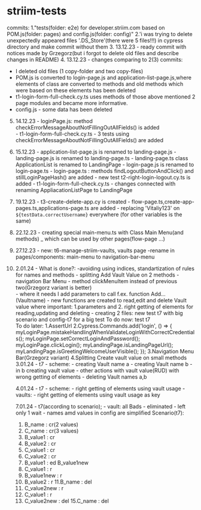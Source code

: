 # striim-tests
commits:
1."tests(folder: e2e) for developer.striim.com based on POM.js(folder: pages) and config.js(folder: config)"
2.'i was trying to delete unexpectedly appeared files '.DS_Store'(there were 5 files!!!) in cypress directory and make commit without them
3. 13.12.23 - ready commit with notices made by Grzegorz(but i forgot to delete old files and describe changes in README)
4. 13.12.23 - changes comparing to 2(3) commits:
  - I deleted old files (1 copy-folder and two copy-files)
  - POM.js is converted to login-page.js and
    application-list-page.js,where elements of class are converted to methods and  old methods which were based on these elements has been deleted
  - t1-login-form-full-check.cy.ts uses methods of those above mentioned 2 page modules and became more informative.
  - config.js - some data has been deleted
 
5. 14.12.23 - loginPage.js:  method      checkErrorMessageAboutNotFillingOutAllFields() is added  
            - t1-login-form-full-check.cy.ts - 3 tests using  checkErrorMessageAboutNotFillingOutAllFields() are added

6. 15.12.23 - application-list-page.js is renamed to landing-page.js
            - landing-page.js is renamed to landing-page.ts
            - landing-page.ts class ApplicationList is renamed to LandingPage
            - login-page.js is renamed to login-page.ts
            - login-page.ts : methods findLogoutButtonAndClick() and
              stillLoginPageHash() are added
            - new test t2-right-login-logout.cy.ts is added
            - t1-login-form-full-check.cy.ts  - changes connected with renaming
              AppliacationListPage to LandingPage
7. 19.12.23 - t3-create-delete-app.cy is created
            - flow-page.ts,create-app-pages.ts,applications-page.ts are added
            - replacing 'Vitaliy123' on `${testData.correctUsername}` everywhere
              (for other  variables is the same)

8. 22.12.23 - creating special main-menu.ts with Class Main Menu(and methods) _             which can be used by other pages(flow-page ...) 
9. 27.12.23 - new: t6-manage-striim-vaults, vaults page
            -rename in pages/components:     main-menu to   navigation-bar-menu  
10. 2.01.24 - What is done?:
            -avoiding using indices,          standartization of rules for names  and methods
            - splitting Add Vault Value on 2 methods
            - navigation Bar Menu - method clickMenuItem instead of previous two(Grzegorz variant is better)   
            - where it needs I add parameters to call f.ex. function  Add...(Vaultname)
            - new functions are created to read,edit and delete Vault value where important:
            1.parameters and 2. right getting of elements for reading,updating and deleting
            - creating 2 files: new test t7 with big scenario and config-t7 for a big test 
To do now: test t7            
To do later: 1.AssertUrl 
             2.Cypress.Commands.add('login', () => {
  myLoginPage.mistakeHandlingWhenValidateLoginWithCorrectCredentials();
  myLoginPage.setCorrectLoginAndPassword();
  myLoginPage.clickLogin();
  myLandingPage.isLandingPageUrl();
  myLandingPage.isGreetingWelcomeUserVisible();
}); 
      3.Navigation Menu Bar(Grzegorz variant) 
      4.Splitting Create vault value  on small methods         
    3.01.24 - t7 - scheme: - creating Vault name a
                           - creating Vault name b
                           - in b creating vault value 
                           - other actions with vault value(RUD) with wrong getting of elements
                           - deleting Vault names a,b

    4.01.24 - t7 - scheme: - right getting of elements using vault usage
            - vaults: - right getting of elements using vault usage as key

    7.01.24 - t7(according to scenario);
            - vault: all Bads - eliminated - left only 1 wait
            - names amd values in config are simplified
          Scenario(t7): 
      
      1. B_name : cr(2 values)     
      2. C_name : cr(3 values)
      3.   B_value1 : cr 
      4.   B_value2 : cr
      5.   C_value1 : cr
      6.   C_value2 : cr
      7.   B_value1 : ed B_value1new
      8.   C_value1 : r
      9.  B_value1new : r
      10.  B_value2 : r
      11.B_name : del          
      12.  C_value2new : r
      13.  C_value1 : r  
      14.  C_value2new : del
      15.C_name : del
            
            
                        